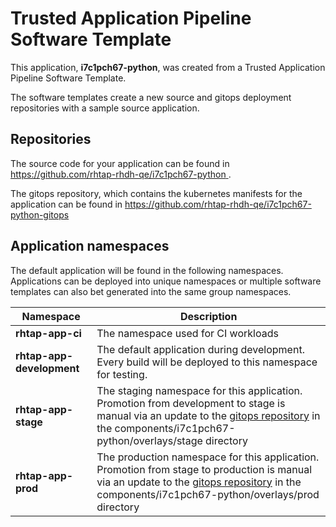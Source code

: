 # Trusted Application Pipeline Software Template

This application, **i7c1pch67-python**, was created from a Trusted Application Pipeline Software Template.

The software templates create a new source and gitops deployment repositories with a sample source application. 

## Repositories

The source code for your application can be found in [https://github.com/rhtap-rhdh-qe/i7c1pch67-python ](https://github.com/rhtap-rhdh-qe/i7c1pch67-python ).
 
The gitops repository, which contains the kubernetes manifests for the application can be found in 
[https://github.com/rhtap-rhdh-qe/i7c1pch67-python-gitops ](https://github.com/rhtap-rhdh-qe/i7c1pch67-python-gitops ) 

## Application namespaces 

The default application will be found in the following namespaces. Applications can be deployed into unique namespaces or multiple software templates can also bet generated into the same group namespaces.  

|  Namespace   |  Description   |  
| -------- | -------- |
| **rhtap-app-ci** | The namespace used for CI workloads |
| **rhtap-app-development** | The default application during development. Every build will be deployed to this namespace for testing. |
| **rhtap-app-stage** | The staging namespace for this application. Promotion from development to stage is manual via an update to the [gitops repository](https://github.com/rhtap-rhdh-qe/i7c1pch67-python-gitops ) in the components/i7c1pch67-python/overlays/stage directory |
| **rhtap-app-prod** | The production namespace for this application. Promotion from stage to production is manual via an update to the [gitops repository](https://github.com/rhtap-rhdh-qe/i7c1pch67-python-gitops ) in the components/i7c1pch67-python/overlays/prod directory |